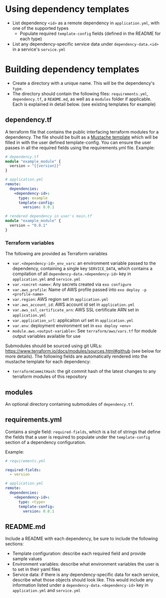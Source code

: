 # Using dependency templates
- List dependency `<id>` as a remote dependency in `application.yml`, with one of the supported types
  - Populate required `template-config` fields (defined in the README for each type)
- List any dependency-specific service data under `dependency-data.<id>` in a service's `service.yml`

# Building dependency templates
- Create a directory with a unique name. This will be the dependency's `type`.
- The directory should contain the following files: `requirements.yml`, `dependency.tf`, a `README.md`, as well as a `modules` folder if applicable.
 Each is explained in detail below. (see existing templates for example)

## dependency.tf
A terraform file that contains the public interfacing terraform modules for a dependency. The file should be built
 as a [Mustache template](https://github.com/hoisie/mustache) which will be filled in with the user defined template-config.
 You can ensure the user passes in all the required fields using the requirements.yml file.
Example:
```tf
# dependency.tf
module "example_module" {
  version = "{{version}}"
}
```
```yml
# application.yml
remote:
  dependencies:
    <dependency-id>:
      type: example
      template-config:
        version: 0.0.1
```
```tf
# rendered dependency in user's main.tf
module "example_module" {
  version = "0.0.1"
}
```

### Terraform variables
The following are provided as Terraform variables
- `var.<dependency-id>_env_vars`: an environment variable passed to the dependency, containing a single key `SERVICE_DATA`, which contains a compilation of all `dependency-data.<dependency-id>` key in `application.yml` and `service.yml`
- `var.<secret-name>`: Any secrets created via `exo configure`
- `var.aws_profile`: Name of AWS profile passed into `exo deploy -p <profile-name>`
- `var.region`: AWS region set in `application.yml`
- `var.aws_account_id`: AWS account id set in `application.yml`
- `var.aws_ssl_certificate_arn`: AWS SSL certificate ARN set in `application.yml`
- `var.application_url`: applicaiton url set in `application.yml`
- `var.env`: deployment environment set in `exo deploy <env>`
- `module.aws.<output-variable>`: See `terraform/aws/vars.tf` for module output variables available for use

Submodules should be sourced using git URLs: https://www.terraform.io/docs/modules/sources.html#github (see below for more details).
The following fields are automatically rendered into the mustache template for each dependency:
- `terraformCommitHash`: the git commit hash of the latest changes to any terraform modules of this repository

## modules
An optional directory containing submodules of `dependency.tf`.

## requirements.yml
Contains a single field: `required-fields`, which is a list of strings that define the fields that a user is required to populate
under the `template-config` section of a dependency configuration.

Example:
```yml
# requirements.yml

required-fields:
  - version
```
```yml
# application.yml
remote:
  dependencies:
    <dependency-id>:
      type: <type>
      template-config:
        version: 0.0.1
```

## README.md
Include a README with each dependency, be sure to include the following sections:
- Template configuration: describe each required field and provide sample values
- Environment variables: describe what environment variables the user is to set in their yaml files
- Service data: if there is any dependency-specific data for each service, describe what those objects should look like.
This would include any information listed under a `dependency-data.<dependency-id>` key in `application.yml` and `service.yml`
